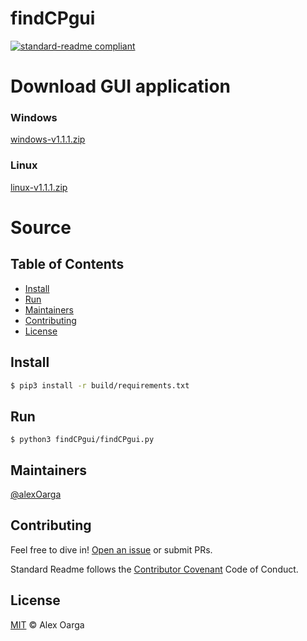 # findCPgui

[![standard-readme compliant](https://img.shields.io/badge/readme%20style-standard-brightgreen.svg?style=flat-square)](https://github.com/RichardLitt/standard-readme)

# Download GUI application
### Windows
[windows-v1.1.1.zip](https://github.com/findCP/findCP/releases/download/v1.1.1/windows-v1.1.1.zip)
### Linux
[linux-v1.1.1.zip](https://github.com/findCP/findCP/releases/download/v1.1.1/linux-v1.1.1.zip)

# Source
## Table of Contents
- [Install](#install)
- [Run](#Run)
- [Maintainers](#maintainers)
- [Contributing](#contributing)
- [License](#license)

## Install
```sh
$ pip3 install -r build/requirements.txt
```

## Run
```
$ python3 findCPgui/findCPgui.py
```

## Maintainers

[@alexOarga](https://github.com/alexOarga)

## Contributing

Feel free to dive in! [Open an issue](https://github.com/findCP/findCPgui/issues/new) or submit PRs.

Standard Readme follows the [Contributor Covenant](http://contributor-covenant.org/version/1/3/0/) Code of Conduct.

## License

[MIT](LICENSE) © Alex Oarga

